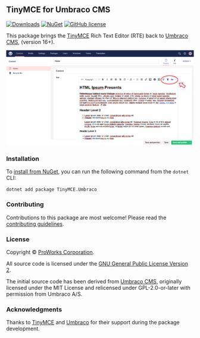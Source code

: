 ## TinyMCE for Umbraco CMS

[![Downloads](https://img.shields.io/nuget/dt/Umbraco.Community.TinyMCE.Umbraco?color=cc9900)](https://www.nuget.org/packages/Umbraco.Community.TinyMCE.Umbraco/)
[![NuGet](https://img.shields.io/nuget/vpre/Umbraco.Community.TinyMCE.Umbraco?color=0273B3)](https://www.nuget.org/packages/Umbraco.Community.TinyMCE.Umbraco)
[![GitHub license](https://img.shields.io/github/license/ProWorksCorporation/TinyMCE-Umbraco?color=8AB803)](../LICENSE)

This package brings the [TinyMCE](https://www.tiny.cloud/) Rich Text Editor (RTE) back to [Umbraco CMS](https://umbraco.com/), (version 16+).

<img alt="TinyMCE in the Umbraco CMS backoffice" src="../docs/screenshots/screenshot-001.png">


### Installation

To [install from NuGet](https://www.nuget.org/packages/TinyMCE.Umbraco), you can run the following command from the `dotnet` CLI:

    dotnet add package TinyMCE.Umbraco


### Contributing

Contributions to this package are most welcome! Please read the [contributing guidelines](CONTRIBUTING.md).


### License

Copyright &copy; [ProWorks Corporation](https://proworks.com).

All source code is licensed under the [GNU General Public License Version 2](../LICENSE).

The initial source code has been derived from [Umbraco CMS](https://github.com/umbraco/Umbraco-CMS), originally licensed under the MIT License and relicensed under GPL-2.0-or-later with permission from Umbraco A/S.


### Acknowledgments

Thanks to [TinyMCE](https://www.tiny.cloud/) and [Umbraco](https://umbraco.com/) for their support during the package development.
